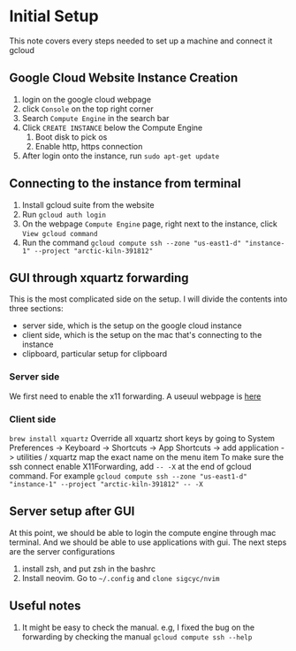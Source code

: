 # Initial Setup 

This note covers every steps needed to set up a machine and connect it gcloud


## Google Cloud Website Instance Creation
1. login on the google cloud webpage 
2. click `Console` on the top right corner
3. Search `Compute Engine` in the search bar
4. Click `CREATE INSTANCE` below the Compute Engine
    1. Boot disk to pick os
    2. Enable http, https connection 
5. After login onto the instance, run `sudo apt-get update`


## Connecting to the instance from terminal
1. Install gcloud suite from the website
2. Run `gcloud auth login`
3. On the webpage `Compute Engine` page, right next to the instance, click
`View gcloud command`
4. Run the command `gcloud compute ssh --zone "us-east1-d" "instance-1" --project "arctic-kiln-391812"`

## GUI through xquartz forwarding
This is the most complicated side on the setup. I will divide the contents into three sections: 
- server side, which is the setup on the google cloud instance
- client side, which is the setup on the mac that's connecting to the instance
- clipboard, particular setup for clipboard

### Server side
We first need to enable the x11 forwarding. A useuul webpage is [here](https://myshittycode.com/2022/02/23/gcp-accessing-gui-based-software-in-gce-from-mac-using-x11)

### Client side
`brew install xquartz`
Override all xquartz short keys by going to System Preferences -> Keyboard -> Shortcuts -> App Shortcuts -> add application -> utilities / xquartz map the exact name on the menu item
To make sure the ssh connect enable X11Forwarding, add `-- -X` at the end of gcloud command. For example
`gcloud compute ssh --zone "us-east1-d" "instance-1" --project "arctic-kiln-391812" -- -X`

## Server setup after GUI
At this point, we should be able to login the compute engine through mac terminal. And we should be able to use applications with gui. The next steps are the server configurations 
1. install zsh, and put zsh in the bashrc
2. Install neovim. Go to `~/.config` and `clone sigcyc/nvim`


## Useful notes
1. It might be easy to check the manual. e.g, I fixed the bug on the forwarding by checking the manual 
`gcloud compute ssh --help`

